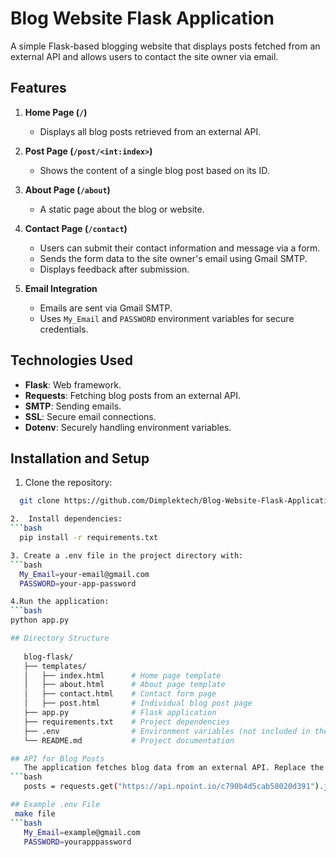 
# Blog Website Flask Application

A simple Flask-based blogging website that displays posts fetched from an external API and allows users to contact the site owner via email.

## Features

1. **Home Page (`/`)**
   - Displays all blog posts retrieved from an external API.

2. **Post Page (`/post/<int:index>`)**
   - Shows the content of a single blog post based on its ID.

3. **About Page (`/about`)**
   - A static page about the blog or website.

4. **Contact Page (`/contact`)**
   - Users can submit their contact information and message via a form.
   - Sends the form data to the site owner's email using Gmail SMTP.
   - Displays feedback after submission.

5. **Email Integration**
   - Emails are sent via Gmail SMTP.
   - Uses `My_Email` and `PASSWORD` environment variables for secure credentials.

## Technologies Used

- **Flask**: Web framework.
- **Requests**: Fetching blog posts from an external API.
- **SMTP**: Sending emails.
- **SSL**: Secure email connections.
- **Dotenv**: Securely handling environment variables.

## Installation and Setup

1. Clone the repository:  
 ```bash
   git clone https://github.com/Dimplektech/Blog-Website-Flask-Application.git

2.  Install dependencies:
```bash
   pip install -r requirements.txt

3. Create a .env file in the project directory with:
```bash
   My_Email=your-email@gmail.com
   PASSWORD=your-app-password

4.Run the application:
```bash
python app.py

## Directory Structure
    
    blog-flask/
    ├── templates/
    │   ├── index.html      # Home page template
    │   ├── about.html      # About page template
    │   ├── contact.html    # Contact form page
    │   ├── post.html       # Individual blog post page
    ├── app.py              # Flask application
    ├── requirements.txt    # Project dependencies
    ├── .env                # Environment variables (not included in the repository)
    └── README.md           # Project documentation

## API for Blog Posts
    The application fetches blog data from an external API. Replace the URL in the script with your custom API URL if necessary:
 ```bash
    posts = requests.get("https://api.npoint.io/c790b4d5cab58020d391").json()

## Example .env File
  make file
```bash
    My_Email=example@gmail.com
    PASSWORD=yourapppassword
      

 

